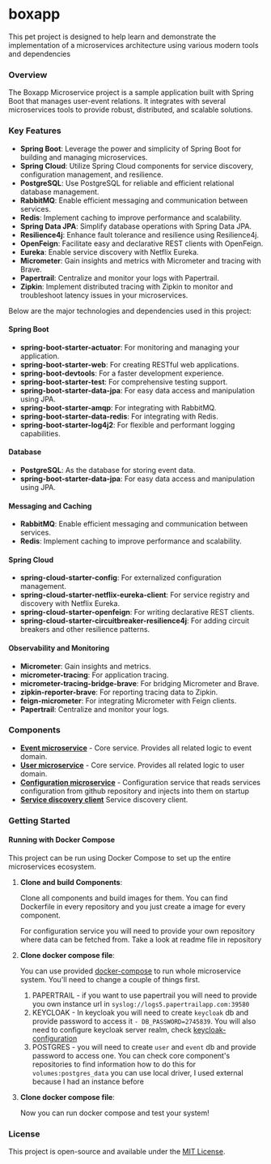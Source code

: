# boxapp
This pet project is designed to help learn and demonstrate the implementation of a microservices architecture using various modern tools and dependencies

### Overview

The Boxapp Microservice project is a sample application built with Spring Boot that manages user-event relations. It integrates with several microservices tools to provide robust, distributed, and scalable solutions.

### Key Features

- **Spring Boot**: Leverage the power and simplicity of Spring Boot for building and managing microservices.
- **Spring Cloud**: Utilize Spring Cloud components for service discovery, configuration management, and resilience.
- **PostgreSQL**: Use PostgreSQL for reliable and efficient relational database management.
- **RabbitMQ**: Enable efficient messaging and communication between services.
- **Redis**: Implement caching to improve performance and scalability.
- **Spring Data JPA**: Simplify database operations with Spring Data JPA.
- **Resilience4j**: Enhance fault tolerance and resilience using Resilience4j.
- **OpenFeign**: Facilitate easy and declarative REST clients with OpenFeign.
- **Eureka**: Enable service discovery with Netflix Eureka.
- **Micrometer**: Gain insights and metrics with Micrometer and tracing with Brave.
- **Papertrail**: Centralize and monitor your logs with Papertrail.
- **Zipkin**: Implement distributed tracing with Zipkin to monitor and troubleshoot latency issues in your microservices.

Below are the major technologies and dependencies used in this project:

#### Spring Boot
- **spring-boot-starter-actuator**: For monitoring and managing your application.
- **spring-boot-starter-web**: For creating RESTful web applications.
- **spring-boot-devtools**: For a faster development experience.
- **spring-boot-starter-test**: For comprehensive testing support.
- **spring-boot-starter-data-jpa**: For easy data access and manipulation using JPA.
- **spring-boot-starter-amqp**: For integrating with RabbitMQ.
- **spring-boot-starter-data-redis**: For integrating with Redis.
- **spring-boot-starter-log4j2**: For flexible and performant logging capabilities.

#### Database
- **PostgreSQL**: As the database for storing event data.
- **spring-boot-starter-data-jpa**: For easy data access and manipulation using JPA.

#### Messaging and Caching
- **RabbitMQ**: Enable efficient messaging and communication between services.
- **Redis**: Implement caching to improve performance and scalability.

#### Spring Cloud
- **spring-cloud-starter-config**: For externalized configuration management.
- **spring-cloud-starter-netflix-eureka-client**: For service registry and discovery with Netflix Eureka.
- **spring-cloud-starter-openfeign**: For writing declarative REST clients.
- **spring-cloud-starter-circuitbreaker-resilience4j**: For adding circuit breakers and other resilience patterns.

#### Observability and Monitoring
- **Micrometer**: Gain insights and metrics.
- **micrometer-tracing**: For application tracing.
- **micrometer-tracing-bridge-brave**: For bridging Micrometer and Brave.
- **zipkin-reporter-brave**: For reporting tracing data to Zipkin.
- **feign-micrometer**: For integrating Micrometer with Feign clients.
- **Papertrail**: Centralize and monitor your logs.

### Components
-  **[Event microservice](https://github.com/virtushawk/boxapp-event)** - Core service. Provides all related logic to event domain.
-  **[User microservice](https://github.com/virtushawk/boxapp-user)** - Core service. Provides all related logic to user domain.
-  **[Configuration microservice](https://github.com/virtushawk/boxapp-confsvr)** - Configuration service that reads services configuration from github repository and injects into them on startup
-  **[Service discovery client](https://github.com/virtushawk/boxapp-eureka-client)** Service discovery client.

### Getting Started

#### Running with Docker Compose

This project can be run using Docker Compose to set up the entire microservices ecosystem.

1. **Clone and build Components**:

   Clone all components and build images for them. You can find Dockerfile in every repository and you just create a image for every component.

   For configuration service you will need to provide your own repository where data can be fetched from. Take a look at readme file in repository

2. **Clone docker compose file**:

   You can use provided [docker-compose](docker-compose.yml) to run whole microservice system. You'll need to change a couple of things first.

   1. PAPERTRAIL - if you want to use papertrail you will need to provide you own instance url in
      `syslog://logs5.papertrailapp.com:39580`
   2. KEYCLOAK - In keycloak you will need to create `keycloak` db and provide password to access it `- DB_PASSWORD=2745839`. You will also need to configure keycloak server realm, check [keycloak-configuration](keycloak-configuration)
   3. POSTGRES - you will need to create `user` and `event` db and provide password to access one. You can check core component's repositories to find information how to do this
      for `volumes:postgres_data` you can use local driver, I used external because I had an instance before
    
3. **Clone docker compose file**:

   Now you can run docker compose and test your system!

### License

This project is open-source and available under the [MIT License](LICENSE).
